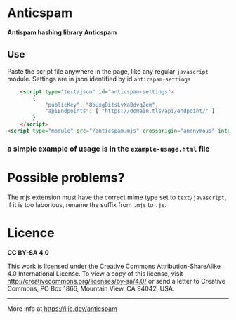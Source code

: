   Anticspam
=============

**Antispam hashing library Anticspam**

Use
---

Paste the script file anywhere in the page, like any regular `javascript` module. Settings are in json identified by id `anticspam-settings`

``` html
	<script type="text/json" id="anticspam-settings">
		{
			"publicKey": "8bUxgDitsLvXaBdvq2em",
			"apiEndpoints": [ "https://domain.tls/api/endpoint/" ]
		}
	</script>
<script type="module" src="/anticspam.mjs" crossorigin="anonymous" integrity="sha256-eX4Yr7bQ38SW3yw8IoeRAvu5rr1Kd2wP4pRoe/45NRE="></script>
```

### a simple example of usage is in the `example-usage.html` file ###

# Possible problems?
The mjs extension must have the correct mime type set to `text/javascript`, if it is too laborious, rename the suffix from `.mjs` to `.js`.

# Licence

**CC BY-SA 4.0**

This work is licensed under the Creative Commons Attribution-ShareAlike 4.0 International License. To view a copy of this license, visit http://creativecommons.org/licenses/by-sa/4.0/ or send a letter to Creative Commons, PO Box 1866, Mountain View, CA 94042, USA.

-------

More info at https://iiic.dev/anticspam
